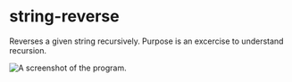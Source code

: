 # string-reverse
Reverses a given string recursively. Purpose is an excercise to understand recursion.

![A screenshot of the program.](http://i.imgur.com/pnjZnlD.png "A screenshot of the program.")
